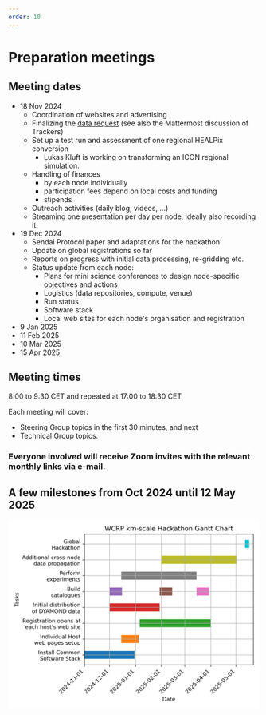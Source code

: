 ```yaml
---
order: 10
---
```


# Preparation meetings

## Meeting dates

+ 18 Nov 2024
  + Coordination of websites and advertising
  + Finalizing the [data request](technical/data_request.md) (see also the Mattermost discussion of Trackers)
  + Set up a test run and assessment of one regional HEALPix conversion
    + Lukas Kluft is working on transforming an ICON regional simulation.
  + Handling of finances
    + by each node individually
    + participation fees depend on local costs and funding
    + stipends
  + Outreach activities (daily blog, videos, ...)
  + Streaming one presentation per day per node, ideally also recording it
+ 19 Dec 2024
  + Sendai Protocol paper and adaptations for the hackathon
  + Update on global registrations so far
  + Reports on progress with initial data processing, re-gridding etc.
  + Status update from each node:
    + Plans for mini science conferences to design node-specific objectives and actions
    + Logistics (data repositories, compute, venue)
    + Run status
    + Software stack
    + Local web sites for each node's organisation and registration
+ 9  Jan 2025
+ 11  Feb 2025
+ 10 Mar 2025
+ 15 Apr 2025

## Meeting times

8:00 to 9:30 CET and repeated at 17:00 to 18:30 CET

Each meeting will cover: 
+ Steering Group topics in the first 30 minutes, and next
+ Technical Group topics.
  
### Everyone involved will receive Zoom invites with the relevant monthly links via e-mail.

## A few milestones from Oct 2024 until 12 May 2025
![Hackaton Gantt](./Gantt_hackathon.png)
